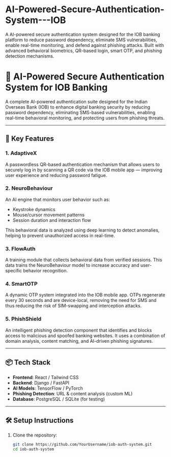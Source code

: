 # AI-Powered-Secure-Authentication-System---IOB
A  AI-powered secure authentication system designed for the IOB banking platform to reduce password dependency, eliminate SMS vulnerabilities, enable real-time monitoring, and defend against phishing attacks. Built with advanced behavioral biometrics, QR-based login, smart OTP, and phishing detection mechanisms.

# 🔐 AI-Powered Secure Authentication System for IOB Banking

A complete AI-powered authentication suite designed for the Indian Overseas Bank (IOB) to enhance digital banking security by reducing password dependency, eliminating SMS-based vulnerabilities, enabling real-time behavioral monitoring, and protecting users from phishing threats.

---

## 🚀 Key Features

### 1. **AdaptiveX**
A passwordless QR-based authentication mechanism that allows users to securely log in by scanning a QR code via the IOB mobile app — improving user experience and reducing password fatigue.

### 2. **NeuroBehaviour**
An AI engine that monitors user behavior such as:
- Keystroke dynamics
- Mouse/cursor movement patterns
- Session duration and interaction flow

This behavioral data is analyzed using deep learning to detect anomalies, helping to prevent unauthorized access in real-time.

### 3. **FlowAuth**
A training module that collects behavioral data from verified sessions. This data trains the NeuroBehaviour model to increase accuracy and user-specific behavior recognition.

### 4. **SmartOTP**
A dynamic OTP system integrated into the IOB mobile app. OTPs regenerate every 30 seconds and are device-local, removing the need for SMS and thus reducing the risk of SIM-swapping and interception attacks.

### 5. **PhishShield**
An intelligent phishing detection component that identifies and blocks access to malicious and spoofed banking websites. It uses a combination of domain analysis, content matching, and AI-driven phishing signatures.

---

## 📦 Tech Stack

- **Frontend**: React / Tailwind CSS
- **Backend**: Django / FastAPI
- **AI Models**: TensorFlow / PyTorch
- **Phishing Detection**: URL & content analysis (custom ML)
- **Database**: PostgreSQL / SQLite (for testing)

---

## 🛠️ Setup Instructions

1. Clone the repository:
   ```bash
   git clone https://github.com/YourUsername/iob-auth-system.git
   cd iob-auth-system

